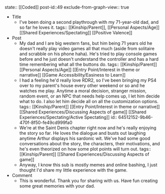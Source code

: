 state:: [[Coded]]
post-id::49
exclude-from-graph-view:: true

- Title
  - I've been doing a second playthrough with my 71-year-old dad, and so far he loves it.
    tags:: [[Kinship/Parent]], [[Personal Aspects/Age]] [[Shared Experiences/Spectating]] [[Positive Valence]]
- Post
  - My dad and I are big western fans, but him being 71 years old he doesn't really play video games all that much (aside from solitaire and scrabble on his phone haha). He's tried to play console games before and he just doesn't understand the controller and has a hard time remembering what all the buttons do.
    tags:: [[Kinship/Parent]] [[Personal Aspects/Age]] [[Entry Point/Interest in theme or narrative]] [[Game Accessibility/Easiness to Learn]]
  - I had a feeling he'd really love RDR2, so I've been bringing my PS4 over to my parent's house every other weekend or so and he watches me play. Anytime a moral decision, stranger mission, random event, or an NPC that needs help comes up, I let him decide what to do. I also let him decide all on all the customization options.
    tags:: [[Kinship/Parent]] [[Entry Point/Interest in theme or narrative]] [[Shared Experiences/Discussing Aspects of game]] [[Shared Experiences/Spectating/Active Spectating]]
    id:: 64512152-9b46-470f-8f50-fe49cd999fa0
  - We're at the Saint Denis chapter right now and he's really enjoying the story so far. He loves the dialogue and busts out laughing anytime Arthur displays his sardonic wit. We've had some good conversations about the story, the characters, their motivations, and he's even theorized on how some plot points will turn out.
    tags:: [[Kinship/Parent]] [[Shared Experiences/Discussing Aspects of game]]
  - Anyway, I know this sub is mostly memes and online bashing, I just thought I'd share my little experience with the game.
- Comment
  - This is wonderful. Thank you for sharing with us. Have fun creating some great memories with your dad.
